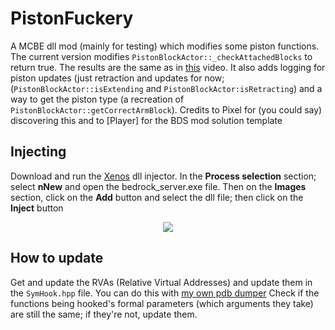 # PistonFuckery
A MCBE dll mod (mainly for testing) which modifies some piston functions. The current version modifies `PistonBlockActor::_checkAttachedBlocks` to return true. The results are the same as in [this](https://www.youtube.com/watch?v=11b7JH2Pw0c) video. It also adds logging for piston updates (just retraction and updates for now; (`PistonBlockActor::isExtending` and `PistonBlockActor:isRetracting`) and a way to get the piston type (a recreation of `PistonBlockActor::getCorrectArmBlock`). Credits to Pixel for (you could say) discovering this and to [Player] for the BDS mod solution template

## Injecting
Download and run the [Xenos](https://github.com/DarthTon/Xenos) dll injector. In the **Process selection** section; select **nNew** and open the bedrock_server.exe file. Then on the **Images** section, click on the **Add** button and select the dll file; then click on the **Inject** button

<p align="center">
  <img src="https://user-images.githubusercontent.com/81709312/143133453-861be19d-86f5-4277-be48-488f8263e6cd.png" />
</p>

## How to update
Get and update the RVAs (Relative Virtual Addresses) and update them in the `SymHook.hpp` file. You can do this with [my own pdb dumper](https://github.com/0x4c37373230/BDumper)  Check if the functions being hooked's formal parameters (which arguments they take) are still the same; if they're not, update them.
